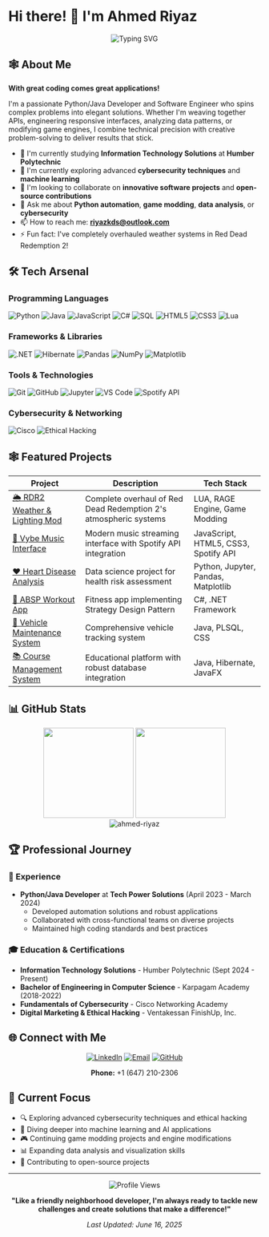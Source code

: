# Hi there! 👋 I'm Ahmed Riyaz

<div align="center">
  
![Typing SVG](https://readme-typing-svg.herokuapp.com?font=Fira+Code&pause=1000&color=2196F3&center=true&vCenter=true&width=435&lines=Python%2FJava+Developer;Software+Engineer;Game+Modding+Enthusiast;Cybersecurity+Explorer;Data+Analysis+Practitioner)

</div>

## 🕸️ About Me

**With great coding comes great applications!**

I'm a passionate Python/Java Developer and Software Engineer who spins complex problems into elegant solutions. Whether I'm weaving together APIs, engineering responsive interfaces, analyzing data patterns, or modifying game engines, I combine technical precision with creative problem-solving to deliver results that stick.

- 🔭 I'm currently studying **Information Technology Solutions** at **Humber Polytechnic**
- 🌱 I'm currently exploring advanced **cybersecurity techniques** and **machine learning**
- 👯 I'm looking to collaborate on **innovative software projects** and **open-source contributions**
- 💬 Ask me about **Python automation**, **game modding**, **data analysis**, or **cybersecurity**
- 📫 How to reach me: **riyazkds@outlook.com**
- ⚡ Fun fact: I've completely overhauled weather systems in Red Dead Redemption 2!

## 🛠️ Tech Arsenal

### Programming Languages
![Python](https://img.shields.io/badge/Python-3776AB?style=for-the-badge&logo=python&logoColor=white)
![Java](https://img.shields.io/badge/Java-ED8B00?style=for-the-badge&logo=openjdk&logoColor=white)
![JavaScript](https://img.shields.io/badge/JavaScript-F7DF1E?style=for-the-badge&logo=javascript&logoColor=black)
![C#](https://img.shields.io/badge/C%23-239120?style=for-the-badge&logo=c-sharp&logoColor=white)
![SQL](https://img.shields.io/badge/SQL-4479A1?style=for-the-badge&logo=postgresql&logoColor=white)
![HTML5](https://img.shields.io/badge/HTML5-E34F26?style=for-the-badge&logo=html5&logoColor=white)
![CSS3](https://img.shields.io/badge/CSS3-1572B6?style=for-the-badge&logo=css3&logoColor=white)
![Lua](https://img.shields.io/badge/Lua-2C2D72?style=for-the-badge&logo=lua&logoColor=white)

### Frameworks & Libraries
![.NET](https://img.shields.io/badge/.NET-512BD4?style=for-the-badge&logo=dotnet&logoColor=white)
![Hibernate](https://img.shields.io/badge/Hibernate-59666C?style=for-the-badge&logo=hibernate&logoColor=white)
![Pandas](https://img.shields.io/badge/Pandas-150458?style=for-the-badge&logo=pandas&logoColor=white)
![NumPy](https://img.shields.io/badge/NumPy-013243?style=for-the-badge&logo=numpy&logoColor=white)
![Matplotlib](https://img.shields.io/badge/Matplotlib-11557c?style=for-the-badge&logo=python&logoColor=white)

### Tools & Technologies
![Git](https://img.shields.io/badge/Git-F05032?style=for-the-badge&logo=git&logoColor=white)
![GitHub](https://img.shields.io/badge/GitHub-181717?style=for-the-badge&logo=github&logoColor=white)
![Jupyter](https://img.shields.io/badge/Jupyter-F37626?style=for-the-badge&logo=jupyter&logoColor=white)
![VS Code](https://img.shields.io/badge/VS_Code-007ACC?style=for-the-badge&logo=visual-studio-code&logoColor=white)
![Spotify API](https://img.shields.io/badge/Spotify_API-1DB954?style=for-the-badge&logo=spotify&logoColor=white)

### Cybersecurity & Networking
![Cisco](https://img.shields.io/badge/Cisco-1BA0D7?style=for-the-badge&logo=cisco&logoColor=white)
![Ethical Hacking](https://img.shields.io/badge/Ethical_Hacking-FF6B6B?style=for-the-badge&logo=hackthebox&logoColor=white)

## 🕸️ Featured Projects

<div align="center">

| Project | Description | Tech Stack |
|---------|-------------|------------|
| [🌦️ RDR2 Weather & Lighting Mod](https://github.com/ahmed-riyaz/Lights-and-Weather-system-remodeled) | Complete overhaul of Red Dead Redemption 2's atmospheric systems | LUA, RAGE Engine, Game Modding |
| [🎵 Vybe Music Interface](https://github.com/ahmed-riyaz/Vybe) | Modern music streaming interface with Spotify API integration | JavaScript, HTML5, CSS3, Spotify API |
| [❤️ Heart Disease Analysis](https://github.com/ahmed-riyaz/Heart-Disease-Analysis-and-Prediction) | Data science project for health risk assessment | Python, Jupyter, Pandas, Matplotlib |
| [💪 ABSP Workout App](https://github.com/ahmed-riyaz/ABSP-C-) | Fitness app implementing Strategy Design Pattern | C#, .NET Framework |
| [🚗 Vehicle Maintenance System](https://github.com/ahmed-riyaz/VehicleMaintenanceSystem) | Comprehensive vehicle tracking system | Java, PLSQL, CSS |
| [📚 Course Management System](https://github.com/ahmed-riyaz/CourseManagementSystem1) | Educational platform with robust database integration | Java, Hibernate, JavaFX |

</div>

## 📊 GitHub Stats

<div align="center">
  <img height="180em" src="https://github-readme-stats.vercel.app/api?username=ahmed-riyaz&show_icons=true&theme=tokyonight&include_all_commits=true&count_private=true"/>
  <img height="180em" src="https://github-readme-stats.vercel.app/api/top-langs/?username=ahmed-riyaz&layout=compact&langs_count=8&theme=tokyonight"/>
</div>

<div align="center">
  <img src="https://github-readme-streak-stats.herokuapp.com/?user=ahmed-riyaz&theme=tokyonight" alt="ahmed-riyaz" />
</div>

## 🏆 Professional Journey

### 💼 Experience
- **Python/Java Developer** at **Tech Power Solutions** (April 2023 - March 2024)
  - Developed automation solutions and robust applications
  - Collaborated with cross-functional teams on diverse projects
  - Maintained high coding standards and best practices

### 🎓 Education & Certifications
- **Information Technology Solutions** - Humber Polytechnic (Sept 2024 - Present)
- **Bachelor of Engineering in Computer Science** - Karpagam Academy (2018-2022)
- **Fundamentals of Cybersecurity** - Cisco Networking Academy
- **Digital Marketing & Ethical Hacking** - Ventakessan FinishUp, Inc.

## 🌐 Connect with Me

<div align="center">

[![LinkedIn](https://img.shields.io/badge/LinkedIn-0077B5?style=for-the-badge&logo=linkedin&logoColor=white)](https://linkedin.com/in/ahmedr1yaz)
[![Email](https://img.shields.io/badge/Email-D14836?style=for-the-badge&logo=gmail&logoColor=white)](mailto:riyazkds@outlook.com)
[![GitHub](https://img.shields.io/badge/GitHub-181717?style=for-the-badge&logo=github&logoColor=white)](https://github.com/ahmed-riyaz)

**Phone:** +1 (647) 210-2306

</div>

## 🎯 Current Focus

- 🔍 Exploring advanced cybersecurity techniques and ethical hacking
- 🤖 Diving deeper into machine learning and AI applications
- 🎮 Continuing game modding projects and engine modifications
- 📊 Expanding data analysis and visualization skills
- 🌱 Contributing to open-source projects

---

<div align="center">

![Profile Views](https://komarev.com/ghpvc/?username=ahmed-riyaz&color=brightgreen&style=flat-square)

**"Like a friendly neighborhood developer, I'm always ready to tackle new challenges and create solutions that make a difference!"**

*Last Updated: June 16, 2025*

</div>
